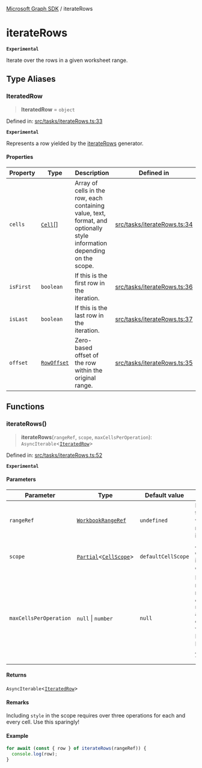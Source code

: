 [Microsoft Graph SDK](README.md) / iterateRows

# iterateRows

**`Experimental`**

Iterate over the rows in a given worksheet range.

## Type Aliases

### IteratedRow

> **IteratedRow** = `object`

Defined in: [src/tasks/iterateRows.ts:33](https://github.com/Future-Secure-AI/microsoft-graph/blob/main/src/tasks/iterateRows.ts#L33)

**`Experimental`**

Represents a row yielded by the [iterateRows](#iteraterows) generator.

#### Properties

| Property | Type | Description | Defined in |
| ------ | ------ | ------ | ------ |
| <a id="cells"></a> `cells` | [`Cell`](Cell.md#cell)[] | Array of cells in the row, each containing value, text, format, and optionally style information depending on the scope. | [src/tasks/iterateRows.ts:34](https://github.com/Future-Secure-AI/microsoft-graph/blob/main/src/tasks/iterateRows.ts#L34) |
| <a id="isfirst"></a> `isFirst` | `boolean` | If this is the first row in the iteration. | [src/tasks/iterateRows.ts:36](https://github.com/Future-Secure-AI/microsoft-graph/blob/main/src/tasks/iterateRows.ts#L36) |
| <a id="islast"></a> `isLast` | `boolean` | If this is the last row in the iteration. | [src/tasks/iterateRows.ts:37](https://github.com/Future-Secure-AI/microsoft-graph/blob/main/src/tasks/iterateRows.ts#L37) |
| <a id="offset"></a> `offset` | [`RowOffset`](Row.md#rowoffset) | Zero-based offset of the row within the original range. | [src/tasks/iterateRows.ts:35](https://github.com/Future-Secure-AI/microsoft-graph/blob/main/src/tasks/iterateRows.ts#L35) |

## Functions

### iterateRows()

> **iterateRows**(`rangeRef`, `scope`, `maxCellsPerOperation`): `AsyncIterable`\<[`IteratedRow`](#iteratedrow)\>

Defined in: [src/tasks/iterateRows.ts:52](https://github.com/Future-Secure-AI/microsoft-graph/blob/main/src/tasks/iterateRows.ts#L52)

**`Experimental`**

#### Parameters

| Parameter | Type | Default value | Description |
| ------ | ------ | ------ | ------ |
| `rangeRef` | [`WorkbookRangeRef`](WorkbookRange-1.md#workbookrangeref) | `undefined` | Reference to the workbook range to iterate over. |
| `scope` | [`Partial`](https://www.typescriptlang.org/docs/handbook/utility-types.html#partialtype)\<[`CellScope`](Cell.md#cellscope)\> | `defaultCellScope` | Amount of detail to include for each cell. |
| `maxCellsPerOperation` | `null` \| `number` | `null` | Prescribe max cells to retrieve per operation. `null` automatically determines value. DO NOT SET EXCEPT FOR ADVANCED TUNING. |

#### Returns

`AsyncIterable`\<[`IteratedRow`](#iteratedrow)\>

#### Remarks

Including `style` in the scope requires over three operations for each and every cell. Use this sparingly!

#### Example

```ts
for await (const { row } of iterateRows(rangeRef)) {
  console.log(row);
}
```
